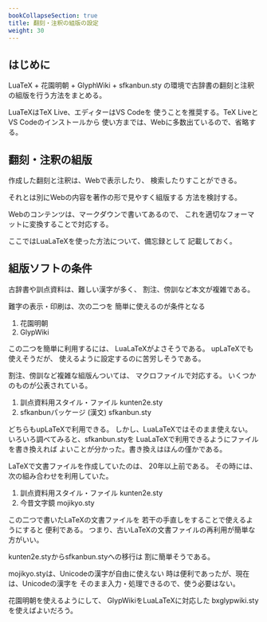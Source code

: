 ```yaml
---
bookCollapseSection: true
title: 翻刻・注釈の組版の設定
weight: 30
---
```


## はじめに

LuaTeX + 花園明朝 + GlyphWiki + sfkanbun.sty
の環境で古辞書の翻刻と注釈の組版を行う方法をまとめる。

LuaTeXはTeX Live、エディターはVS Codeを
使うことを推奨する。TeX LiveとVS Codeのインストールから
使い方までは、Webに多数出ているので、省略する。


## 翻刻・注釈の組版

作成した翻刻と注釈は、Webで表示したり、
検索したりすことができる。

それとは別にWebの内容を著作の形で見やすく組版する
方法を検討する。

Webのコンテンツは、マークダウンで書いてあるので、
これを適切なフォーマットに変換することで対応する。

ここではLuaLaTeXを使った方法について、備忘録として
記載しておく。

## 組版ソフトの条件

古辞書や訓点資料は、難しい漢字が多く、
割注、傍訓など本文が複雑である。

難字の表示・印刷は、次の二つを
簡単に使えるのが条件となる

1. 花園明朝
2. GlypWiki


この二つを簡単に利用するには、
LuaLaTeXがよさそうである。
upLaTeXでも使えそうだが、
使えるように設定するのに苦労しそうである。

割注、傍訓など複雑な組版んついては、
マクロファイルで対応する。
いくつかのものが公表されている。

1. 訓点資料用スタイル・ファイル  kunten2e.sty
2. sfkanbunパッケージ (漢文) sfkanbun.sty

どちらもupLaTeXで利用できる。
しかし、LuaLaTeXではそのまま使えない。
いろいろ調べてみると、sfkanbun.styを
LuaLaTeXで利用できるようにファイルを書き換えれば
よいことが分かった。書き換えはほんの僅かである。

LaTeXで文書ファイルを作成していたのは、
20年以上前である。
その時には、次の組み合わせを利用していた。

1. 訓点資料用スタイル・ファイル kunten2e.sty
2. 今昔文字鏡 mojikyo.sty

この二つで書いたLaTeXの文書ファイルを
若干の手直しをすることで使えるようにすると
便利である。
つまり、古いLaTeXの文書ファイルの再利用が簡単な
方がいい。

kunten2e.styからsfkanbun.styへの移行は
割に簡単そうである。

mojikyo.styは、Unicodeの漢字が自由に使えない
時は便利であったが、現在は、Unicodeの漢字を
そのまま入力・処理できるので、使う必要はない。

花園明朝を使えるようにして、
GlypWikiをLuaLaTeXに対応した
bxglypwiki.styを使えばよいだろう。

